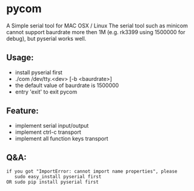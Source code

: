 # pycom
A Simple serial tool for MAC OSX / Linux
The serial tool such as minicom cannot support baurdrate more then 1M (e.g. rk3399 using 1500000 for debug),
but pyserial works well.<br/>

## Usage:
* install pyserial first
* ./com /dev/tty.\<dev\> [-b \<baurdrate\>]<br/>
* the default value of baurdrate is 1500000
* entry 'exit' to exit pycom <br/>

## Feature:
* implement serial input/output
* implement ctrl-c transport
* implement all function keys transport

## Q&A:
```
if you got "ImportError: cannot import name properties", please
   sudo easy_install pyserial first
OR sudo pip install pyserial first
```
